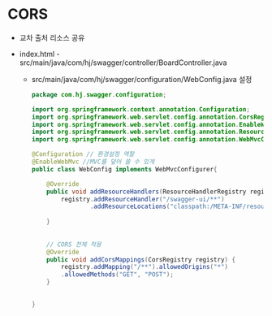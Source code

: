 # CORS

- 교차 출처 리소스 공유

- index.html - src/main/java/com/hj/swagger/controller/BoardController.java

  - src/main/java/com/hj/swagger/configuration/WebConfig.java 설정

    ```java
    package com.hj.swagger.configuration;
    
    import org.springframework.context.annotation.Configuration;
    import org.springframework.web.servlet.config.annotation.CorsRegistry;
    import org.springframework.web.servlet.config.annotation.EnableWebMvc;
    import org.springframework.web.servlet.config.annotation.ResourceHandlerRegistry;
    import org.springframework.web.servlet.config.annotation.WebMvcConfigurer;
    
    @Configuration // 환경설정 역할
    @EnableWebMvc //MVC를 덮어 쓸 수 있게
    public class WebConfig implements WebMvcConfigurer{
    
    	@Override
    	public void addResourceHandlers(ResourceHandlerRegistry registry) {
    		registry.addResourceHandler("/swagger-ui/**")
    				.addResourceLocations("classpath:/META-INF/resources/webjars/springfox-swagger-ui/");
    			
    	}
    	
    	
    	// CORS 전체 적용
    	@Override
    	public void addCorsMappings(CorsRegistry registry) {
    		registry.addMapping("/**").allowedOrigins("*")
    		.allowedMethods("GET", "POST");
    	}
    
    	
    }
    
    
    ```

    

    